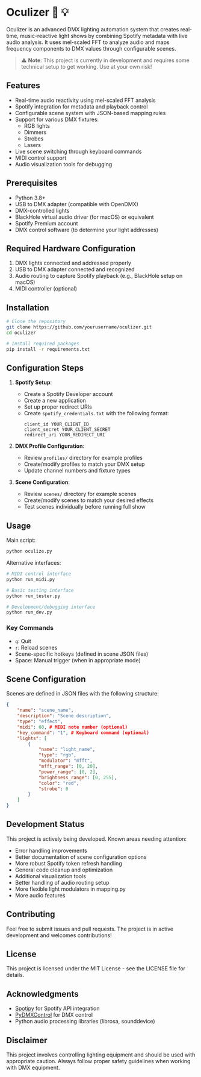 # Oculizer 🎵 💡

Oculizer is an advanced DMX lighting automation system that creates real-time, music-reactive light shows by combining Spotify metadata with live audio analysis. It uses mel-scaled FFT to analyze audio and maps frequency components to DMX values through configurable scenes.

> ⚠️ **Note**: This project is currently in development and requires some technical setup to get working. Use at your own risk!

## Features

- Real-time audio reactivity using mel-scaled FFT analysis
- Spotify integration for metadata and playback control
- Configurable scene system with JSON-based mapping rules 
- Support for various DMX fixtures:
  - RGB lights
  - Dimmers
  - Strobes
  - Lasers
- Live scene switching through keyboard commands
- MIDI control support
- Audio visualization tools for debugging

## Prerequisites

- Python 3.8+
- USB to DMX adapter (compatible with OpenDMX)
- DMX-controlled lights
- BlackHole virtual audio driver (for macOS) or equivalent
- Spotify Premium account
- DMX control software (to determine your light addresses)

## Required Hardware Configuration

1. DMX lights connected and addressed properly
2. USB to DMX adapter connected and recognized
3. Audio routing to capture Spotify playback (e.g., BlackHole setup on macOS)
4. MIDI controller (optional)

## Installation 

```bash
# Clone the repository
git clone https://github.com/yourusername/oculizer.git
cd oculizer

# Install required packages
pip install -r requirements.txt
```

## Configuration Steps

1. **Spotify Setup**:
   - Create a Spotify Developer account
   - Create a new application
   - Set up proper redirect URIs
   - Create `spotify_credentials.txt` with the following format:
     ```
     client_id YOUR_CLIENT_ID
     client_secret YOUR_CLIENT_SECRET
     redirect_uri YOUR_REDIRECT_URI
     ```

2. **DMX Profile Configuration**:
   - Review `profiles/` directory for example profiles
   - Create/modify profiles to match your DMX setup
   - Update channel numbers and fixture types

3. **Scene Configuration**:
   - Review `scenes/` directory for example scenes
   - Create/modify scenes to match your desired effects
   - Test scenes individually before running full show

## Usage

Main script:
```bash
python oculize.py
```

Alternative interfaces:
```bash
# MIDI control interface
python run_midi.py

# Basic testing interface
python run_tester.py

# Development/debugging interface
python run_dev.py
```

### Key Commands

- `q`: Quit
- `r`: Reload scenes
- Scene-specific hotkeys (defined in scene JSON files)
- Space: Manual trigger (when in appropriate mode)

## Scene Configuration

Scenes are defined in JSON files with the following structure:
```json
{
    "name": "scene_name",
    "description": "Scene description",
    "type": "effect",
    "midi": 60, # MIDI note number (optional)
    "key_command": "1", # Keyboard command (optional)
    "lights": [
        {
            "name": "light_name",
            "type": "rgb",
            "modulator": "mfft",
            "mfft_range": [0, 20],
            "power_range": [0, 2],
            "brightness_range": [0, 255],
            "color": "red", 
            "strobe": 0
        }
    ]
}
```

## Development Status

This project is actively being developed. Known areas needing attention:

- Error handling improvements
- Better documentation of scene configuration options
- More robust Spotify token refresh handling
- General code cleanup and optimization
- Additional visualization tools
- Better handling of audio routing setup
- More flexible light modulators in mapping.py
- More audio features 

## Contributing

Feel free to submit issues and pull requests. The project is in active development and welcomes contributions!

## License

This project is licensed under the MIT License - see the LICENSE file for details.

## Acknowledgments

- [Spotipy](https://spotipy.readthedocs.io/) for Spotify API integration
- [PyDMXControl](https://github.com/MattIPv4/PyDMXControl) for DMX control
- Python audio processing libraries (librosa, sounddevice)

## Disclaimer

This project involves controlling lighting equipment and should be used with appropriate caution. Always follow proper safety guidelines when working with DMX equipment.